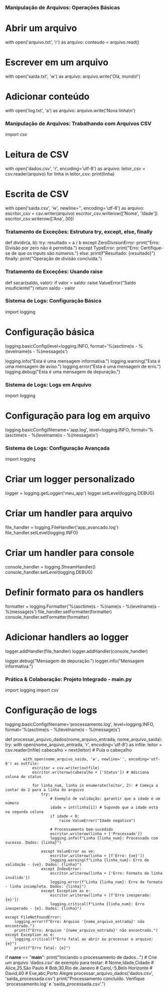 ### Manipulação de Arquivos: Operações Básicas

# Abrir um arquivo
with open('arquivo.txt', 'r') as arquivo:
    conteudo = arquivo.read()
# Escrever em um arquivo
with open('saida.txt', 'w') as arquivo:
    arquivo.write('Olá, mundo!')
# Adicionar conteúdo
with open('log.txt', 'a') as arquivo:
    arquivo.write('Nova linha\n')

### Manipulação de Arquivos: Trabalhando com Arquivos CSV

import csv
# Leitura de CSV
with open('dados.csv', 'r', encoding='utf-8') as arquivo:
    leitor_csv = csv.reader(arquivo)
    for linha in leitor_csv:
        print(linha)
# Escrita de CSV
with open('saida.csv', 'w', newline='', encoding='utf-8') as arquivo:
    escritor_csv = csv.writer(arquivo)
    escritor_csv.writerow(['Nome', 'Idade'])
    escritor_csv.writerow(['Ana', 30])

### Tratamento de Exceções: Estrutura try, except, else, finally

def dividir(a, b):
    try:
        resultado = a / b
    except ZeroDivisionError:
        print("Erro: Divisão por zero não é permitida.")
    except TypeError:
        print("Erro: Certifique-se de que os inputs são números.")
    else:
        print(f"Resultado: {resultado}")
    finally:
        print("Operação de divisão concluída.")

### Tratamento de Exceções: Usando raise

def sacar(saldo, valor):
    if valor > saldo:
        raise ValueError("Saldo insuficiente!")
    return saldo - valor

### Sistema de Logs: Configuração Básica

import logging
# Configuração básica
logging.basicConfig(level=logging.INFO, format='%(asctime)s - %(levelname)s - %(message)s')

logging.info("Esta é uma mensagem informativa.")
logging.warning("Esta é uma mensagem de aviso.")
logging.error("Esta é uma mensagem de erro.")
logging.debug("Esta é uma mensagem de depuração.")

### Sistema de Logs: Logs em Arquivo

import logging
# Configuração para log em arquivo
logging.basicConfig(filename='app.log', level=logging.INFO,
                    format='%(asctime)s - %(levelname)s - %(message)s')

### Sistema de Logs: Configuração Avançada

import logging
# Criar um logger personalizado
logger = logging.getLogger('meu_app')
logger.setLevel(logging.DEBUG)

# Criar um handler para arquivo
file_handler = logging.FileHandler('app_avancado.log')
file_handler.setLevel(logging.INFO)

# Criar um handler para console
console_handler = logging.StreamHandler()
console_handler.setLevel(logging.DEBUG)

# Definir formato para os handlers
formatter = logging.Formatter('%(asctime)s - %(name)s - %(levelname)s - %(message)s')
file_handler.setFormatter(formatter)
console_handler.setFormatter(formatter)

# Adicionar handlers ao logger
logger.addHandler(file_handler)
logger.addHandler(console_handler)

logger.debug("Mensagem de depuração.")
logger.info("Mensagem informativa.")

### Prática & Colaboração: Projeto Integrado - main.py

import logging
import csv

# Configuração de logs
logging.basicConfig(filename='processamento.log', level=logging.INFO,
                    format='%(asctime)s - %(levelname)s - %(message)s')

def processar_arquivo_dados(nome_arquivo_entrada, nome_arquivo_saida):
    try:
        with open(nome_arquivo_entrada, 'r', encoding='utf-8') as infile:
            leitor = csv.reader(infile)
            cabecalho = next(leitor) # Pula o cabeçalho

            with open(nome_arquivo_saida, 'w', newline='', encoding='utf-8') as outfile:
                escritor = csv.writer(outfile)
                escritor.writerow(cabecalho + ['Status']) # Adiciona coluna de status

                for linha_num, linha in enumerate(leitor, 2): # Começa a contar do 2 para a linha do arquivo
                    try:
                        # Exemplo de validação: garantir que a idade é um número
                        idade = int(linha[1]) # Supondo que a idade está na segunda coluna
                        if idade < 0:
                            raise ValueError("Idade negativa")
                        
                        # Processamento bem-sucedido
                        escritor.writerow(linha + ['Processado'])
                        logging.info(f"Linha {linha_num}: Processada com sucesso. Dados: {linha}")

                    except ValueError as ve:
                        escritor.writerow(linha + [f'Erro: {ve}'])
                        logging.warning(f"Linha {linha_num}: Erro de validação - {ve}. Dados: {linha}")
                    except IndexError:
                        escritor.writerow(linha + ['Erro: Formato de linha inválido'])
                        logging.error(f"Linha {linha_num}: Erro de formato - linha incompleta. Dados: {linha}")
                    except Exception as e:
                        escritor.writerow(linha + [f'Erro inesperado: {e}'])
                        logging.critical(f"Linha {linha_num}: Erro inesperado - {e}. Dados: {linha}")

    except FileNotFoundError:
        logging.error(f"Erro: Arquivo '{nome_arquivo_entrada}' não encontrado.")
        print(f"Erro: Arquivo '{nome_arquivo_entrada}' não encontrado.")
    except Exception as e:
        logging.critical(f"Erro fatal ao abrir ou processar o arquivo: {e}")
        print(f"Erro fatal: {e}")

if __name__ == "__main__":
    print("Iniciando o processamento de dados...")
    # Crie um arquivo 'dados.csv' de exemplo para testar:
    # Nome,Idade,Cidade
    # Alice,25,São Paulo
    # Bob,30,Rio de Janeiro
    # Carol,-5,Belo Horizonte
    # David,40
    # Eve,abc,Porto Alegre
    processar_arquivo_dados('dados.csv', 'saida_processada.csv')
    print("Processamento concluído. Verifique 'processamento.log' e 'saida_processada.csv'.")